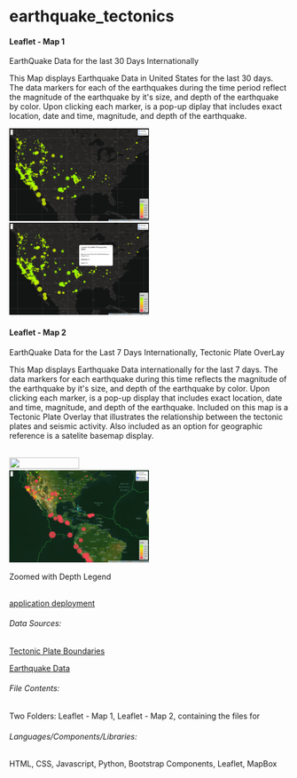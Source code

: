 # earthquake_tectonics

<h4>Leaflet - Map 1 </h4> 
<p>EarthQuake Data for the last 30 Days Internationally</p>
<p>
This Map displays Earthquake Data in United States for the last 30 days. The data markers for each of the earthquakes during the time period reflect the magnitude of the earthquake by it's size, and depth of the earthquake by color. Upon clicking each marker, is a pop-up diplay that includes exact location, date and time, magnitude, and depth of the earthquake. 
 </p>

<img src="https://github.com/cspence001/earthquake_tectonics/blob/main/img/Screen%20Shot%202021-04-20%20at%202.17.34%20PM.png" width="50%" height="50%">

<img src="https://github.com/cspence001/earthquake_tectonics/blob/main/img/Screen%20Shot%202021-04-20%20at%202.24.16%20PM.png" width="50%" height="50%">
<br>

<h4>Leaflet - Map 2 </h4> <p>EarthQuake Data for the Last 7 Days Internationally, Tectonic Plate OverLay </p>

<p>This Map displays Earthquake Data internationally for the last 7 days. The data markers for each earthquake during this time reflects the magnitude of the earthquake by it's size, and depth of the earthquake by color. Upon clicking each marker, is a pop-up display that includes exact location, date and time, magnitude, and depth of the earthquake. 
Included on this map is a Tectonic Plate Overlay that illustrates the relationship between the tectonic plates and seismic activity. Also included as an option for geographic reference is a satelite basemap display.</p>
<br>

<img src="https://github.com/cspence001/earthquake_tectonics/blob/main/img/Screen%20Shot%202021-04-20%20at%2012.31.46%20PM.png" width="50%" height="50%">
<img src="https://github.com/cspence001/earthquake_tectonics/blob/main/img/Screen%20Shot%202021-04-20%20at%202.16.17%20PM.png" width="50%" height="50%">
<p>Zoomed with Depth Legend</p>
<br>
<a href="https://earthquake-tectonics.herokuapp.com/">application deployment</a>
<h6>Data Sources: </h6> 

<a href="https://github.com/fraxen/tectonicplates">Tectonic Plate Boundaries</a>

<a href="https://earthquake.usgs.gov/">Earthquake Data</a>


<h6>File Contents: </h6> Two Folders: Leaflet - Map 1, Leaflet - Map 2, containing the files for 
<br>

<h6>Languages/Components/Libraries: </h6> HTML, CSS, Javascript, Python, Bootstrap Components, Leaflet, MapBox <br>




  
